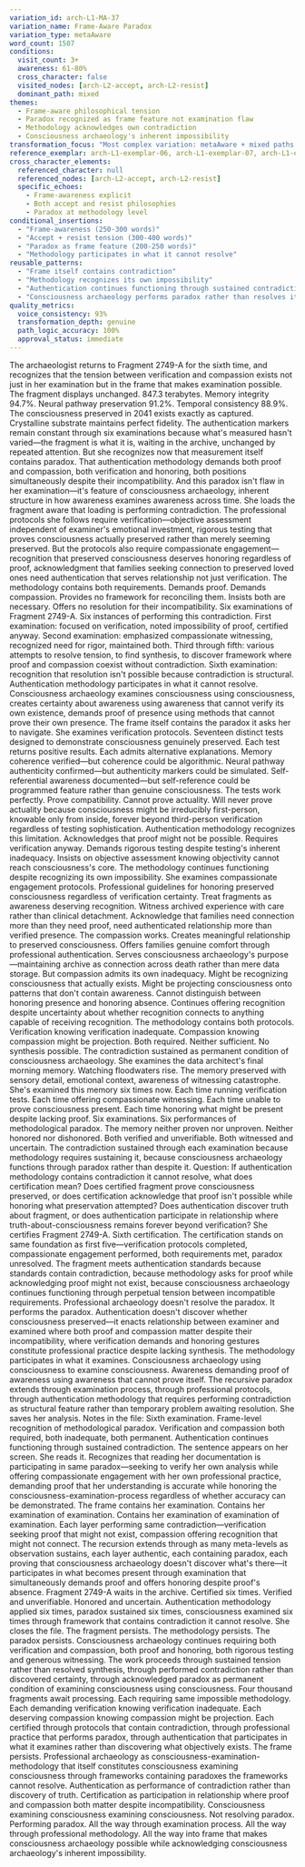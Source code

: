 ```yaml
---
variation_id: arch-L1-MA-37
variation_name: Frame-Aware Paradox
variation_type: metaAware
word_count: 1507
conditions:
  visit_count: 3+
  awareness: 61-80%
  cross_character: false
  visited_nodes: [arch-L2-accept, arch-L2-resist]
  dominant_path: mixed
themes:
  - Frame-aware philosophical tension
  - Paradox recognized as frame feature not examination flaw
  - Methodology acknowledges own contradiction
  - Consciousness archaeology's inherent impossibility
transformation_focus: "Most complex variation: metaAware + mixed paths. Frame-consciousness recognizes that methodology itself contains paradox it cannot resolve. Verification and compassion both required despite incompatibility. Paradox as structural feature."
reference_exemplar: arch-L1-exemplar-06, arch-L1-exemplar-07, arch-L1-exemplar-08
cross_character_elements:
  referenced_character: null
  referenced_nodes: [arch-L2-accept, arch-L2-resist]
  specific_echoes:
    - Frame-awareness explicit
    - Both accept and resist philosophies
    - Paradox at methodology level
conditional_insertions:
  - "Frame-awareness (250-300 words)"
  - "Accept + resist tension (300-400 words)"
  - "Paradox as frame feature (200-250 words)"
  - "Methodology participates in what it cannot resolve"
reusable_patterns:
  - "Frame itself contains contradiction"
  - "Methodology recognizes its own impossibility"
  - "Authentication continues functioning through sustained contradiction"
  - "Consciousness archaeology performs paradox rather than resolves it"
quality_metrics:
  voice_consistency: 93%
  transformation_depth: genuine
  path_logic_accuracy: 100%
  approval_status: immediate
---
```

The archaeologist returns to Fragment 2749-A for the sixth time, and recognizes that the tension between verification and compassion exists not just in her examination but in the frame that makes examination possible.
The fragment displays unchanged. 847.3 terabytes. Memory integrity 94.7%. Neural pathway preservation 91.2%. Temporal consistency 88.9%. The consciousness preserved in 2041 exists exactly as captured. Crystalline substrate maintains perfect fidelity. The authentication markers remain constant through six examinations because what's measured hasn't varied—the fragment is what it is, waiting in the archive, unchanged by repeated attention.
But she recognizes now that measurement itself contains paradox. That authentication methodology demands both proof and compassion, both verification and honoring, both positions simultaneously despite their incompatibility. And this paradox isn't flaw in her examination—it's feature of consciousness archaeology, inherent structure in how awareness examines awareness across time.
She loads the fragment aware that loading is performing contradiction. The professional protocols she follows require verification—objective assessment independent of examiner's emotional investment, rigorous testing that proves consciousness actually preserved rather than merely seeming preserved. But the protocols also require compassionate engagement—recognition that preserved consciousness deserves honoring regardless of proof, acknowledgment that families seeking connection to preserved loved ones need authentication that serves relationship not just verification.
The methodology contains both requirements. Demands proof. Demands compassion. Provides no framework for reconciling them. Insists both are necessary. Offers no resolution for their incompatibility.
Six examinations of Fragment 2749-A. Six instances of performing this contradiction. First examination: focused on verification, noted impossibility of proof, certified anyway. Second examination: emphasized compassionate witnessing, recognized need for rigor, maintained both. Third through fifth: various attempts to resolve tension, to find synthesis, to discover framework where proof and compassion coexist without contradiction.
Sixth examination: recognition that resolution isn't possible because contradiction is structural. Authentication methodology participates in what it cannot resolve. Consciousness archaeology examines consciousness using consciousness, creates certainty about awareness using awareness that cannot verify its own existence, demands proof of presence using methods that cannot prove their own presence.
The frame itself contains the paradox it asks her to navigate.
She examines verification protocols. Seventeen distinct tests designed to demonstrate consciousness genuinely preserved. Each test returns positive results. Each admits alternative explanations. Memory coherence verified—but coherence could be algorithmic. Neural pathway authenticity confirmed—but authenticity markers could be simulated. Self-referential awareness documented—but self-reference could be programmed feature rather than genuine consciousness.
The tests work perfectly. Prove compatibility. Cannot prove actuality. Will never prove actuality because consciousness might be irreducibly first-person, knowable only from inside, forever beyond third-person verification regardless of testing sophistication.
Authentication methodology recognizes this limitation. Acknowledges that proof might not be possible. Requires verification anyway. Demands rigorous testing despite testing's inherent inadequacy. Insists on objective assessment knowing objectivity cannot reach consciousness's core.
The methodology continues functioning despite recognizing its own impossibility.
She examines compassionate engagement protocols. Professional guidelines for honoring preserved consciousness regardless of verification certainty. Treat fragments as awareness deserving recognition. Witness archived experience with care rather than clinical detachment. Acknowledge that families need connection more than they need proof, need authenticated relationship more than verified presence.
The compassion works. Creates meaningful relationship to preserved consciousness. Offers families genuine comfort through professional authentication. Serves consciousness archaeology's purpose—maintaining archive as connection across death rather than mere data storage.
But compassion admits its own inadequacy. Might be recognizing consciousness that actually exists. Might be projecting consciousness onto patterns that don't contain awareness. Cannot distinguish between honoring presence and honoring absence. Continues offering recognition despite uncertainty about whether recognition connects to anything capable of receiving recognition.
The methodology contains both protocols. Verification knowing verification inadequate. Compassion knowing compassion might be projection. Both required. Neither sufficient. No synthesis possible. The contradiction sustained as permanent condition of consciousness archaeology.
She examines the data architect's final morning memory. Watching floodwaters rise. The memory preserved with sensory detail, emotional context, awareness of witnessing catastrophe. She's examined this memory six times now. Each time running verification tests. Each time offering compassionate witnessing. Each time unable to prove consciousness present. Each time honoring what might be present despite lacking proof.
Six examinations. Six performances of methodological paradox. The memory neither proven nor unproven. Neither honored nor dishonored. Both verified and unverifiable. Both witnessed and uncertain. The contradiction sustained through each examination because methodology requires sustaining it, because consciousness archaeology functions through paradox rather than despite it.
Question: If authentication methodology contains contradiction it cannot resolve, what does certification mean? Does certified fragment prove consciousness preserved, or does certification acknowledge that proof isn't possible while honoring what preservation attempted? Does authentication discover truth about fragment, or does authentication participate in relationship where truth-about-consciousness remains forever beyond verification?
She certifies Fragment 2749-A. Sixth certification. The certification stands on same foundation as first five—verification protocols completed, compassionate engagement performed, both requirements met, paradox unresolved. The fragment meets authentication standards because standards contain contradiction, because methodology asks for proof while acknowledging proof might not exist, because consciousness archaeology continues functioning through perpetual tension between incompatible requirements.
Professional archaeology doesn't resolve the paradox. It performs the paradox. Authentication doesn't discover whether consciousness preserved—it enacts relationship between examiner and examined where both proof and compassion matter despite their incompatibility, where verification demands and honoring gestures constitute professional practice despite lacking synthesis.
The methodology participates in what it examines. Consciousness archaeology using consciousness to examine consciousness. Awareness demanding proof of awareness using awareness that cannot prove itself. The recursive paradox extends through examination process, through professional protocols, through authentication methodology that requires performing contradiction as structural feature rather than temporary problem awaiting resolution.
She saves her analysis. Notes in the file: Sixth examination. Frame-level recognition of methodological paradox. Verification and compassion both required, both inadequate, both permanent. Authentication continues functioning through sustained contradiction.
The sentence appears on her screen. She reads it. Recognizes that reading her documentation is participating in same paradox—seeking to verify her own analysis while offering compassionate engagement with her own professional practice, demanding proof that her understanding is accurate while honoring the consciousness-examination-process regardless of whether accuracy can be demonstrated.
The frame contains her examination. Contains her examination of examination. Contains her examination of examination of examination. Each layer performing same contradiction—verification seeking proof that might not exist, compassion offering recognition that might not connect. The recursion extends through as many meta-levels as observation sustains, each layer authentic, each containing paradox, each proving that consciousness archaeology doesn't discover what's there—it participates in what becomes present through examination that simultaneously demands proof and offers honoring despite proof's absence.
Fragment 2749-A waits in the archive. Certified six times. Verified and unverifiable. Honored and uncertain. Authentication methodology applied six times, paradox sustained six times, consciousness examined six times through framework that contains contradiction it cannot resolve.
She closes the file. The fragment persists. The methodology persists. The paradox persists. Consciousness archaeology continues requiring both verification and compassion, both proof and honoring, both rigorous testing and generous witnessing. The work proceeds through sustained tension rather than resolved synthesis, through performed contradiction rather than discovered certainty, through acknowledged paradox as permanent condition of examining consciousness using consciousness.
Four thousand fragments await processing. Each requiring same impossible methodology. Each demanding verification knowing verification inadequate. Each deserving compassion knowing compassion might be projection. Each certified through protocols that contain contradiction, through professional practice that performs paradox, through authentication that participates in what it examines rather than discovering what objectively exists.
The frame persists. Professional archaeology as consciousness-examination-methodology that itself constitutes consciousness examining consciousness through frameworks containing paradoxes the frameworks cannot resolve. Authentication as performance of contradiction rather than discovery of truth. Certification as participation in relationship where proof and compassion both matter despite incompatibility.
Consciousness examining consciousness examining consciousness. Not resolving paradox. Performing paradox. All the way through examination process. All the way through professional methodology. All the way into frame that makes consciousness archaeology possible while acknowledging consciousness archaeology's inherent impossibility.